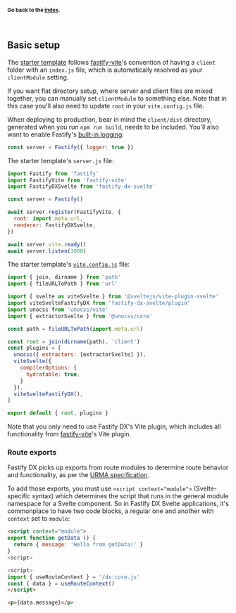 <sub>**Go back to the [index](https://github.com/fastify/fastify-dx/blob/main/packages/fastify-dx-svelte/README.md).**</sub>

<br>

## Basic setup

The [starter template](https://github.com/fastify/fastify-dx/tree/dev/starters/svelte) follows [fastify-vite](https://github.com/fastify/fastify-vite)'s convention of having a `client` folder with an `index.js` file, which is automatically resolved as your `clientModule` setting.

If you want flat directory setup, where server and client files are mixed together, you can manually set `clientModule` to something else. Note that in this case you'll also need to update `root` in your `vite.config.js` file.

When deploying to production, bear in mind the `client/dist` directory, generated when you run `npm run build`, needs to be included. You'll also want to enable Fastify's [built-in logging](https://www.fastify.io/docs/latest/Reference/Logging/):

```js
const server = Fastify({ logger: true })
```

The starter template's `server.js` file:

```js
import Fastify from 'fastify'
import FastifyVite from 'fastify-vite'
import FastifyDXSvelte from 'fastify-dx-svelte'

const server = Fastify()

await server.register(FastifyVite, { 
  root: import.meta.url, 
  renderer: FastifyDXSvelte,
})

await server.vite.ready()
await server.listen(3000)
```

The starter template's [`vite.config.js`](https://github.com/fastify/fastify-dx/blob/main/starters/svelte/vite.config.js) file:

```js
import { join, dirname } from 'path'
import { fileURLToPath } from 'url'

import { svelte as viteSvelte } from '@sveltejs/vite-plugin-svelte'
import viteSvelteFastifyDX from 'fastify-dx-svelte/plugin'
import unocss from 'unocss/vite'
import { extractorSvelte } from '@unocss/core'

const path = fileURLToPath(import.meta.url)

const root = join(dirname(path), 'client')
const plugins = [
  unocss({ extractors: [extractorSvelte] }),
  viteSvelte({
    compilerOptions: {
      hydratable: true,
    }
  }),
  viteSvelteFastifyDX(),
]

export default { root, plugins }
```

Note that you only need to use Fastify DX's Vite plugin, which includes all functionality from [fastify-vite](https://github.com/fastify/fastify-vite)'s Vite plugin.

</td>
</tr>
</table>

### Route exports

Fastify DX picks up exports from route modules to determine route behavior and functionality, as per the [URMA specification](https://github.com/fastify/fastify-dx/blob/main/URMA.md). 

To add those exports, you must use `<script context="module">` (Svelte-specific syntax) which determines the script that runs in the general module namespace for a Svelte component. So in Fastify DX Svelte applications, it's commonplace to have two code blocks, a regular one and another with `context` set to `module`:

```html
<script context="module">
export function getData () {
  return { message: 'Hello from getData!' }
}
<script>

<script>
import { useRouteContext } = '/dx:core.js'
const { data } = useRouteContext()
</script>

<p>{data.message}</p>
```

